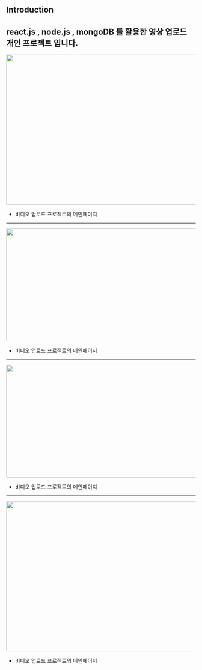 ## Introduction
react.js , node.js , mongoDB 를 활용한 영상 업로드 개인 프로젝트 입니다.
---

<img src ="https://user-images.githubusercontent.com/56143212/106844255-656e3080-66eb-11eb-9d6e-334c39c06702.PNG"  width = "600" height = "400"></img>
</br>
+ 비디오 업로드 프로젝트의 메인페이지
---
<img src ="https://user-images.githubusercontent.com/56143212/106844259-67d08a80-66eb-11eb-9e9b-cdf42a141ae8.PNG"  width = "600" height = "300"></img>
</br>
+ 비디오 업로드 프로젝트의 메인페이지
---
<img src ="https://user-images.githubusercontent.com/56143212/106844267-6a32e480-66eb-11eb-91ea-8a1079091d17.PNG"  width = "600" height = "300"></img>
</br>
+ 비디오 업로드 프로젝트의 메인페이지
---
<img src ="https://user-images.githubusercontent.com/56143212/106844279-70c15c00-66eb-11eb-8ed1-4b2c850e9579.PNG"  width = "600" height = "400"></img>
</br>
+ 비디오 업로드 프로젝트의 메인페이지
